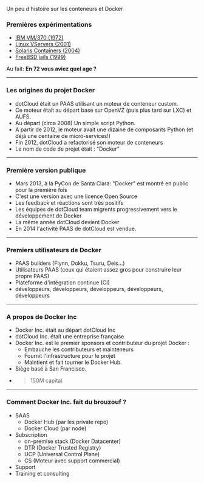 Un peu d'histoire sur les conteneurs et Docker

### Premières expérimentations

- [IBM VM/370 (1972)](https://en.wikipedia.org/wiki/VM_(operating_system))
- [Linux VServers (2001)](http://www.solucorp.qc.ca/changes.hc?projet=vserver)
- [Solaris Containers (2004)](https://en.wikipedia.org/wiki/Solaris_Containers)
- [FreeBSD jails (1999)](https://www.freebsd.org/cgi/man.cgi?query=jail&sektion=8&manpath=FreeBSD+4.0-RELEASE)

Au fait:
**En 72 vous aviez quel age ?**

---

### Les origines du projet Docker

- dotCloud était un PAAS utilisant un moteur de conteneur custom.
- Ce moteur était au départ basé sur OpenVZ (puis plus tard sur LXC) et AUFS.
- Au départ (circa 2008) Un simple script Python.
- A partir de  2012, le moteur avait une dizaine de composants Python (et déjà une centaine de micro-services!)
- Fin 2012, dotCloud a refactorisé son moteur de conteneurs
- Le nom de code de projet était :  "Docker"

---

### Première version publique

- Mars 2013, à la PyCon de Santa Clara: "Docker" est montré en public pour la première fois
- C'est une version avec une licence Open Source
- Les feedback et réactions sont très positifs
- Les équipes de  dotCloud team migrents progressivement vers le développement de Docker
- La même année dotCloud devient Docker
- En 2014 l'activité PAAS de dotCloud est vendue.

---

### Premiers utilisateurs de Docker

- PAAS builders (Flynn, Dokku, Tsuru, Deis...)
- Utilisateurs PAAS (ceux qui étaient assez gros pour construire leur propre PAAS)
- Plateforme d'intégration continue (CI)
- développeurs, développeurs, développeurs, développeurs, développeurs

---

### A propos de  Docker Inc

- Docker Inc. était au départ dotCloud Inc
- dotCloud Inc. était une entreprise française
- Docker Inc. est le premier sponsors et contributeur du projet Docker :
  - Embauche les contributeurs et mainteneurs
  - Fournit l'infrastructure pour le projet
  - Maintient et fait tourner le Docker Hub.
- Siège basé à San Francisco.
- > 150M capital.

---

### Comment Docker Inc. fait du brouzouf ?

- SAAS
  - Docker Hub (par les private repo)
  - Docker Cloud (par node)
- Subscription
  - on-premise stack (Docker Datacenter)
  - DTR (Docker Trusted Registry)
  - UCP (Universal Control Plane)
  - CS (Moteur avec support commercial)
- Support
- Training et consulting

